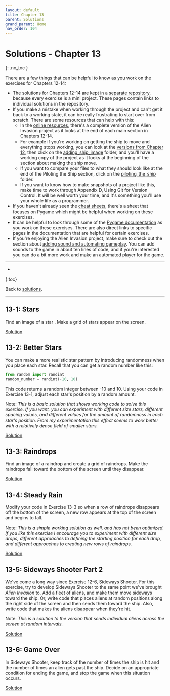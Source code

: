 ```yaml
---
layout: default
title: Chapter 13
parent: Solutions
grand_parent: Home
nav_order: 104
---
```


# Solutions - Chapter 13
{: .no_toc }

There are a few things that can be helpful to know as you work on the exercises for Chapters 12-14:
- The solutions for Chapters 12-14 are kept in a [separate repository](https://github.com/ehmatthes/pcc_2e_ai_solutions), because every exercise is a mini project. These pages contain links to individual solutions in the repository.
- If you make a mistake when working through the project and can't get it back to a working state, it can be really frustrating to start over from scratch. There are some resources that can help with this:
  - In the [online resources](https://github.com/mavjav-edu/pcc_2e), there's a complete version of the Alien Invasion project as it looks at the end of each main section in Chapters 12-14.
  - For example if you're working on getting the ship to move and everything stops working, you can look at the [versions from Chapter 12](https://github.com/mavjav-edu/pcc_2e/tree/master/chapter_12), then click on the [adding_ship_image](https://github.com/mavjav-edu/pcc_2e/tree/master/chapter_12/adding_ship_image) folder, and you'll have a working copy of the project as it looks at the beginning of the section about making the ship move.
  - If you want to compare your files to what they should look like at the end of the Piloting the Ship section, click on the [piloting_the_ship](https://github.com/mavjav-edu/pcc_2e/tree/master/chapter_12/piloting_the_ship) folder.
  - If you want to know how to make snapshots of a project like this, make time to work through Appendix D, Using Git for Version Control. It will be well worth your time, and it's something you'll use your whole life as a programmer.
- If you haven't already seen the [cheat sheets](../cheat_sheets/index.md), there's a sheet that focuses on Pygame which might be helpful when working on these exercises.
- It can be helpful to look through some of the [Pygame documentation](https://www.pygame.org/docs/) as you work on these exercises. There are also direct links to specific pages in the documentation that are helpful for certain exercises.
- If you're enjoying the Alien Invasion project, make sure to check out the section about [adding sound and automating gameplay](../beyond_pcc/ai_player.md). You can add sounds to the game in about ten lines of code, and if you're interested you can do a bit more work and make an automated player for the game.

---

* 
{:toc}

Back to [solutions](../).

---

## 13-1: Stars

Find an image of a star . Make a grid of stars appear on the screen.

[Solution](https://github.com/ehmatthes/pcc_2e_ai_solutions/tree/main/ch_13/solution_13_1)

## 13-2: Better Stars

You can make a more realistic star pattern by introducing randomness when you place each star. Recall that you can get a random number like this:

```python
from random import randint
random_number = randint(-10, 10)
```

This code returns a random integer between -10 and 10. Using your code in Exercise 13-1, adjust each star's position by a random amount.

Note: *This is a basic solution that shows working code to solve this exercise. If you want, you can experiment with different size stars, different spacing values, and different values for the amount of randomness in each star's position. From my experimentation this effect seems to work better with a relatively dense field of smaller stars.*

[Solution](https://github.com/ehmatthes/pcc_2e_ai_solutions/tree/main/ch_13/solution_13_2)

## 13-3: Raindrops

Find an image of a raindrop and create a grid of raindrops. Make the raindrops fall toward the bottom of the screen until they disappear.

[Solution](https://github.com/ehmatthes/pcc_2e_ai_solutions/tree/main/ch_13/solution_13_3)

## 13-4: Steady Rain

Modify your code in Exercise 13-3 so when a row of raindrops disappears off the bottom of the screen, a new row appears at the top of the screen and begins to fall.

Note: *This is a simple working solution as well, and has not been optimized. If you like this exercise I encourage you to experiment with different size drops, different approaches to defining the starting position for each drop, and different approaches to creating new rows of raindrops.*

[Solution](https://github.com/ehmatthes/pcc_2e_ai_solutions/tree/main/ch_13/solution_13_4)

## 13-5: Sideways Shooter Part 2

We've come a long way since Exercise 12-6, Sideways Shooter. For this exercise, try to develop Sideways Shooter to the same point we've brought *Alien Invasion* to. Add a fleet of aliens, and make them move sideways toward the ship. Or, write code that places aliens at random positions along the right side of the screen and then sends them toward the ship. Also, write code that makes the aliens disappear when they're hit.

Note: *This is a solution to the version that sends individual aliens across the screen at random intervals.*

[Solution](https://github.com/ehmatthes/pcc_2e_ai_solutions/tree/main/ch_13/solution_13_5)

## 13-6: Game Over

In Sideways Shooter, keep track of the number of times the ship is hit and the number of times an alien gets past the ship. Decide on an appropriate condition for ending the game, and stop the game when this situation occurs.

[Solution](https://github.com/ehmatthes/pcc_2e_ai_solutions/tree/main/ch_13/solution_13_6)